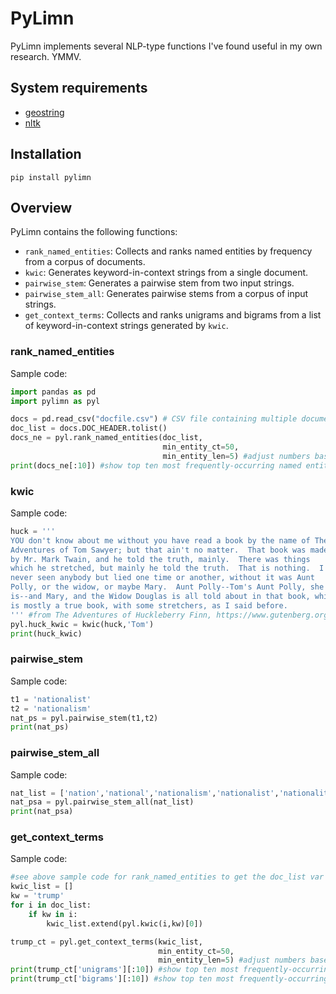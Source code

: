 # PyLimn
 
PyLimn implements several NLP-type functions I've found useful in my own research. YMMV.

## System requirements

* [geostring](https://github.com/dfreelon/geostring)
* [nltk](https://www.nltk.org/)

## Installation
```pip install pylimn```

## Overview

PyLimn contains the following functions:

* ```rank_named_entities```: Collects and ranks named entities by frequency from a corpus of documents.
* ```kwic```: Generates keyword-in-context strings from a single document.
* ```pairwise_stem```: Generates a pairwise stem from two input strings.
* ```pairwise_stem_all```: Generates pairwise stems from a corpus of input strings.
* ```get_context_terms```: Collects and ranks unigrams and bigrams from a list of keyword-in-context strings generated by ```kwic```. 

### rank_named_entities

Sample code:

```python
import pandas as pd
import pylimn as pyl

docs = pd.read_csv("docfile.csv") # CSV file containing multiple documents
doc_list = docs.DOC_HEADER.tolist()
docs_ne = pyl.rank_named_entities(doc_list,
                                  min_entity_ct=50,
                                  min_entity_len=5) #adjust numbers based on the size of your corpus
print(docs_ne[:10]) #show top ten most frequently-occurring named entities
```
### kwic

Sample code:

```python
huck = '''
YOU don't know about me without you have read a book by the name of The
Adventures of Tom Sawyer; but that ain't no matter.  That book was made
by Mr. Mark Twain, and he told the truth, mainly.  There was things
which he stretched, but mainly he told the truth.  That is nothing.  I
never seen anybody but lied one time or another, without it was Aunt
Polly, or the widow, or maybe Mary.  Aunt Polly--Tom's Aunt Polly, she
is--and Mary, and the Widow Douglas is all told about in that book, which
is mostly a true book, with some stretchers, as I said before.
''' #from The Adventures of Huckleberry Finn, https://www.gutenberg.org/files/76/76-0.txt
pyl.huck_kwic = kwic(huck,'Tom')
print(huck_kwic)
```

### pairwise_stem

Sample code:

```python
t1 = 'nationalist'
t2 = 'nationalism'
nat_ps = pyl.pairwise_stem(t1,t2)
print(nat_ps)
```

### pairwise_stem_all

Sample code:

```python
nat_list = ['nation','national','nationalism','nationalist','nationality']
nat_psa = pyl.pairwise_stem_all(nat_list)
print(nat_psa)
```

### get_context_terms

Sample code:

```python
#see above sample code for rank_named_entities to get the doc_list var
kwic_list = []
kw = 'trump'
for i in doc_list:
    if kw in i:
        kwic_list.extend(pyl.kwic(i,kw)[0])

trump_ct = pyl.get_context_terms(kwic_list,
                                 min_entity_ct=50,
                                 min_entity_len=5) #adjust numbers based on the size of your corpus
print(trump_ct['unigrams'][:10]) #show top ten most frequently-occurring contextual unigrams, minus stopwords
print(trump_ct['bigrams'][:10]) #show top ten most frequently-occurring contextual bigrams, minus stopwords
```

